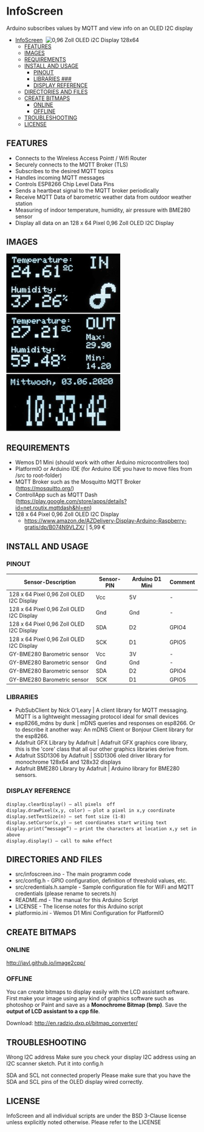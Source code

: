 # InfoScreen

Arduino subscribes values by MQTT and view info on an OLED I2C display

<img src="images/display-96-oled-i2c-128-x-64-pixels.jpg" alt="0,96 Zoll OLED i2C Display 128x64" width="400" align="right"/>

<!-- TOC -->

- [InfoScreen](#infoscreen)
    - [FEATURES](#features)
    - [IMAGES](#images)
    - [REQUIREMENTS](#requirements)
    - [INSTALL AND USAGE](#install-and-usage)
        - [PINOUT](#pinout)
        - [LIBRARIES ###](#libraries-)
        - [DISPLAY REFERENCE](#display-reference)
    - [DIRECTORIES AND FILES](#directories-and-files)
    - [CREATE BITMAPS](#create-bitmaps)
        - [ONLINE](#online)
        - [OFFLINE](#offline)
    - [TROUBLESHOOTING](#troubleshooting)
    - [LICENSE](#license)

<!-- /TOC -->

## FEATURES

- Connects to the Wireless Access Pointt / Wifi Router
- Securely connects to the MQTT Broker (TLS)
- Subscribes to the desired MQTT topics
- Handles incoming MQTT messages
- Controls ESP8266 Chip Level Data Pins
- Sends a heartbeat signal to the MQTT broker periodically
- Receive MQTT Data of barometric weather data from outdoor weather station
- Measuring of indoor temperature, humidity, air pressure with BME280 sensor
- Display all data on an 128 x 64 Pixel 0,96 Zoll OLED I2C Display

## IMAGES

<img src="images/display_sceen_inside.jpg" alt="Sceen inside" width="300"/>
<img src="images/display_sceen_outside.jpg" alt="Sceen outside" width="300"/>
<img src="images/display_sceen_datetime.jpg" alt="Sceen date and time" width="300"/>

## REQUIREMENTS

- Wemos D1 Mini (should work with other Arduino microcontrollers too)
- PlatformIO or Arduino IDE (for Arduino IDE you have to move files from /src to root-folder)
- MQTT Broker such as the Mosquitto MQTT Broker (https://mosquitto.org/)
- ControllApp such as MQTT Dash (https://play.google.com/store/apps/details?id=net.routix.mqttdash&hl=en)
- 128 x 64 Pixel 0,96 Zoll OLED I2C Display 
    - https://www.amazon.de/AZDelivery-Display-Arduino-Raspberry-gratis/dp/B074N9VLZX/ | 5,99 €

## INSTALL AND USAGE

### PINOUT

| Sensor-Description | Sensor-PIN | Arduino D1 Mini | Comment |
| --- | --- | --- | --- |
| 128 x 64 Pixel 0,96 Zoll OLED I2C Display	| Vcc | 5V | - |
| 128 x 64 Pixel 0,96 Zoll OLED I2C Display	| Gnd | Gnd | - |
| 128 x 64 Pixel 0,96 Zoll OLED I2C Display	| SDA | D2 | GPIO4 |
| 128 x 64 Pixel 0,96 Zoll OLED I2C Display	| SCK | D1 | GPIO5 |
| GY-BME280 Barometric sensor | Vcc | 3V | - |
| GY-BME280 Barometric sensor | Gnd | Gnd | - |
| GY-BME280 Barometric sensor | SDA | D2 | GPIO4 |
| GY-BME280 Barometric sensor | SCK | D1 | GPIO5 |

### LIBRARIES ###

- PubSubClient by Nick O'Leary | A client library for MQTT messaging. MQTT is a lightweight messaging protocol ideal for small devices
- esp8266_mdns by dunk | mDNS queries and responses on esp8266. Or to describe it another way: An mDNS Client or Bonjour Client library for the esp8266.
- Adafruit GFX Library by Adafruit | Adafruit GFX graphics core library, this is the 'core' class that all our other graphics libraries derive from.
- Adafruit SSD1306 by Adafruit | SSD1306 oled driver library for monochrome 128x64 and 128x32 displays
- Adafruit BME280 Library by Adafruit | Arduino library for BME280 sensors.

### DISPLAY REFERENCE

```
display.clearDisplay() – all pixels  off
display.drawPixel(x,y, color) – plot a pixel in x,y coordinate
display.setTextSize(n) – set font size (1-8)
display.setCursor(x,y) – set coordinates start writing text
display.print(“message”) – print the characters at location x,y set in above
display.display() – call to make effect
```

## DIRECTORIES AND FILES

- src/infoscreen.ino - The main programm code
- src/config.h - GPIO configuration, definition of threshold values, etc.
- src/credentials.h.sample - Sample configuration file for WiFi and MQTT credentials (please rename to secrets.h)
- README.md - The manual for this Arduino Script
- LICENSE - The license notes for this Arduino script
- platformio.ini - Wemos D1 Mini Configuration for PlatformIO

## CREATE BITMAPS

### ONLINE

http://javl.github.io/image2cpp/

### OFFLINE

You can create bitmaps to display easily with the LCD assistant software. First make your image using any kind of graphics software such as photoshop or Paint and save as a **Monochrome Bitmap (bmp)**. Save the **output of LCD assistant to a cpp file**.

Download: http://en.radzio.dxp.pl/bitmap_converter/

## TROUBLESHOOTING

Wrong I2C address
Make sure you check your display I2C address using an I2C scanner sketch. Put it into config.h 

SDA and SCL not connected properly
Please make sure that you have the SDA and SCL pins of the OLED display wired correctly.

## LICENSE

InfoScreen and all individual scripts are under the BSD 3-Clause license unless explicitly noted otherwise. Please refer to the LICENSE
